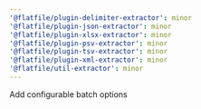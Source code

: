 ```yaml
---
'@flatfile/plugin-delimiter-extractor': minor
'@flatfile/plugin-json-extractor': minor
'@flatfile/plugin-xlsx-extractor': minor
'@flatfile/plugin-psv-extractor': minor
'@flatfile/plugin-tsv-extractor': minor
'@flatfile/plugin-xml-extractor': minor
'@flatfile/util-extractor': minor
---
```


Add configurable batch options
